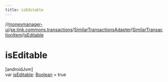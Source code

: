 ```yaml
---
title: isEditable
---
```

//[moneymanager-ui](../../../../index.html)/[se.tink.commons.transactions](../../index.html)/[SimilarTransactionsAdapter](../index.html)/[SimilarTransactionItem](index.html)/[isEditable](is-editable.html)



# isEditable



[androidJvm]\
var [isEditable](is-editable.html): [Boolean](https://kotlinlang.org/api/latest/jvm/stdlib/kotlin/-boolean/index.html) = true




